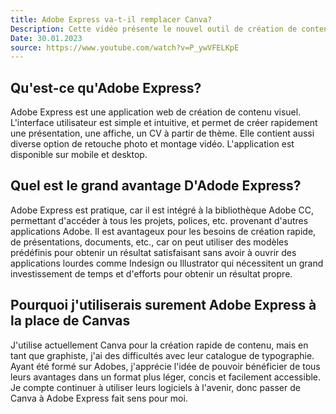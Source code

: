 ```yaml
---
title: Adobe Express va-t-il remplacer Canva?
Description: Cette vidéo présente le nouvel outil de création de contenu online d'Adobe
Date: 30.01.2023
source: https://www.youtube.com/watch?v=P_ywVFELKpE
---
```


## Qu'est-ce qu'Adobe Express?
Adobe Express est une application web de création de contenu visuel. L'interface utilisateur est simple et intuitive, et permet de créer rapidement une présentation, une affiche, un CV à partir de thème. Elle contient aussi diverse option de retouche photo et montage vidéo. L'application est disponible sur mobile et desktop.

## Quel est le grand avantage D'Adode Express?
Adobe Express est pratique, car il est intégré à la bibliothèque Adobe CC, permettant d'accéder à tous les projets, polices, etc. provenant d'autres applications Adobe. Il est avantageux pour les besoins de création rapide, de présentations, documents, etc., car on peut utiliser des modèles prédéfinis pour obtenir un résultat satisfaisant sans avoir à ouvrir des applications lourdes comme Indesign ou Illustrator qui nécessitent un grand investissement de temps et d'efforts pour obtenir un résultat propre.

## Pourquoi j'utiliserais surement Adobe Express à la place de Canvas
J'utilise actuellement Canva pour la création rapide de contenu, mais en tant que graphiste, j'ai des difficultés avec leur catalogue de typographie. Ayant été formé sur Adobes, j'apprécie l'idée de pouvoir bénéficier de tous leurs avantages dans un format plus léger, concis et facilement accessible. Je compte continuer à utiliser leurs logiciels à l'avenir, donc passer de Canva à Adobe Express fait sens pour moi.